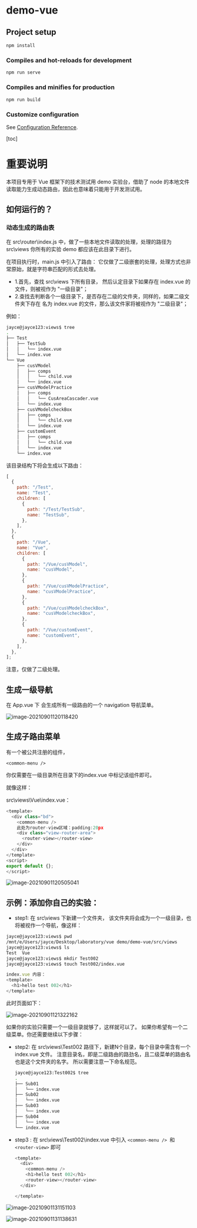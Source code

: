 # demo-vue

## Project setup

```
npm install
```

### Compiles and hot-reloads for development

```
npm run serve
```

### Compiles and minifies for production

```
npm run build
```

### Customize configuration

See [Configuration Reference](https://cli.vuejs.org/config/).



[toc]

# 重要说明

本项目专用于 Vue 框架下的技术测试用 demo 实验台，借助了 node 的本地文件读取能力生成动态路由，因此也意味着只能用于开发测试用。

## 如何运行的？

### 动态生成的路由表

在 src\router\index.js 中，做了一些本地文件读取的处理，处理的路径为 src\views
你所有的实验 demo 都应该在此目录下进行。

在项目执行时，main.js 中引入了路由：
它仅做了二级嵌套的处理，处理方式也非常原始，就是字符串匹配的形式去处理。

- 1.首先，查找 src\views 下所有目录， 然后认定目录下如果存在 index.vue 的文件，则被视作为 "一级目录"；
- 2.查找去判断各个一级目录下，是否存在二级的文件夹，同样的，如果二级文件夹下存在 名为 index.vue 的文件，那么该文件家将被视作为 "二级目录"；

例如：

```bash
jayce@jayce123:views$ tree
.
├── Test
│   ├── TestSub
│   │   └── index.vue
│   └── index.vue
└── Vue
    ├── cusVModel
    │   ├── comps
    │   │   └── child.vue
    │   └── index.vue
    ├── cusVModelPractice
    │   ├── comps
    │   │   └── CusAreaCascader.vue
    │   └── index.vue
    ├── cusVModelcheckBox
    │   ├── comps
    │   │   └── child.vue
    │   └── index.vue
    ├── customEvent
    │   ├── comps
    │   │   └── child.vue
    │   └── index.vue
    └── index.vue
```

该目录结构下将会生成以下路由：

```javascript
[
  {
    path: "/Test",
    name: "Test",
    children: [
      {
        path: "/Test/TestSub",
        name: "TestSub",
      },
    ],
  },
  {
    path: "/Vue",
    name: "Vue",
    children: [
      {
        path: "/Vue/cusVModel",
        name: "cusVModel",
      },
      {
        path: "/Vue/cusVModelPractice",
        name: "cusVModelPractice",
      },
      {
        path: "/Vue/cusVModelcheckBox",
        name: "cusVModelcheckBox",
      },
      {
        path: "/Vue/customEvent",
        name: "customEvent",
      },
    ],
  },
];
```

注意，仅做了二级处理。

## 生成一级导航

在 App.vue 下
会生成所有一级路由的一个 navigation 导航菜单。

![image-20210901120118420](README.assets/image-20210901120118420.png)

## 生成子路由菜单

有一个被公共注册的组件，

`<common-menu />`

你仅需要在一级目录所在目录下的index.vue 中标记该组件即可。 

就像这样：

src\views\Vue\index.vue：

```javascript
<template>
  <div class="bd">
    <common-menu />
    此处为router-view区域：padding:20px
    <div class="view-router-area">
      <router-view></router-view>
    </div>
  </div>
</template>
<script>
export default {};
</script>
```

![image-20210901120505041](README.assets/image-20210901120505041.png)



## 示例：添加你自己的实验：

- step1: 在 src\views 下新建一个文件夹， 该文件夹将会成为一个一级目录，也将被视作一个导航，像这样：

```bash
jayce@jayce123:views$ pwd
/mnt/e/Users/jayce/Desktop/laboratory/vue demo/demo-vue/src/views
jayce@jayce123:views$ ls
Test  Vue
jayce@jayce123:views$ mkdir Test002
jayce@jayce123:views$ touch Test002/index.vue
```

```javascript
index.vue 内容：
<template>
  <h1>hello test 002</h1>
</template>
```

此时页面如下：

![image-20210901121322162](README.assets/image-20210901121322162.png)

如果你的实验只需要一个一级目录就够了，这样就可以了。 如果你希望有一个二级菜单。你还需要继续以下步骤：

- step2: 在 src\views\Test002 路径下，新建N个目录，每个目录中需含有一个index.vue 文件。 注意目录名，即是二级路由的路劲名，且二级菜单的路由名也是这个文件夹的名字。 所以需要注意一下命名规范。 

  ```bash
  jayce@jayce123:Test002$ tree
  .
  ├── Sub01
  │   └── index.vue
  ├── Sub02
  │   └── index.vue
  ├── Sub03
  │   └── index.vue
  ├── Sub04
  │   └── index.vue
  └── index.vue
  ```

- step3 : 在  src\views\Test002\index.vue 中引入 `<common-menu /> `和 `<router-view>` 即可

  ```javascript
  <template>
    <div>
      <common-menu />
      <h1>hello test 002</h1>
      <router-view></router-view>
    </div>
  
  </template>
  ```

![image-20210901131151103](README.assets/image-20210901131151103.png)

![image-20210901131138631](README.assets/image-20210901131138631.png)
